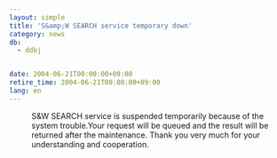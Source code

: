 ```yaml
---
layout: simple
title: 'S&amp;W SEARCH service temporary down'
category: news
db:
  - ddbj


date: 2004-06-21T00:00:00+09:00
retire_time: 2004-06-21T00:00:00+09:00
lang: en
---
```


<dd>S&amp;W SEARCH service is suspended temporarily because of the system trouble.Your request will be queued and the result will be returned after the maintenance. Thank you very much for your understanding and cooperation.</dd>
